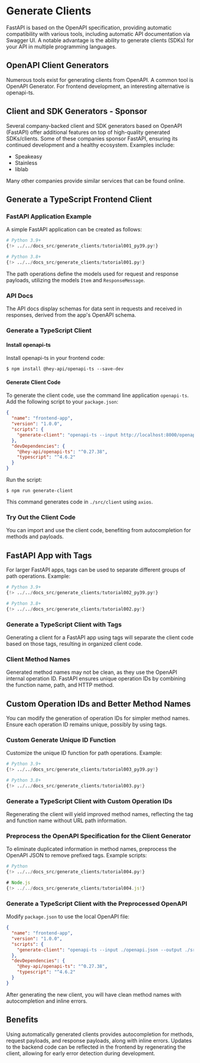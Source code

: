 # Generate Clients

FastAPI is based on the OpenAPI specification, providing automatic compatibility with various tools, including automatic API documentation via Swagger UI. A notable advantage is the ability to generate clients (SDKs) for your API in multiple programming languages.

## OpenAPI Client Generators

Numerous tools exist for generating clients from OpenAPI. A common tool is OpenAPI Generator. For frontend development, an interesting alternative is openapi-ts.

## Client and SDK Generators - Sponsor

Several company-backed client and SDK generators based on OpenAPI (FastAPI) offer additional features on top of high-quality generated SDKs/clients. Some of these companies sponsor FastAPI, ensuring its continued development and a healthy ecosystem. Examples include:

- Speakeasy
- Stainless
- liblab

Many other companies provide similar services that can be found online.

## Generate a TypeScript Frontend Client

### FastAPI Application Example

A simple FastAPI application can be created as follows:

```Python
# Python 3.9+
{!> ../../docs_src/generate_clients/tutorial001_py39.py!}
```

```Python
# Python 3.8+
{!> ../../docs_src/generate_clients/tutorial001.py!}
```

The path operations define the models used for request and response payloads, utilizing the models `Item` and `ResponseMessage`.

### API Docs

The API docs display schemas for data sent in requests and received in responses, derived from the app's OpenAPI schema.

### Generate a TypeScript Client

#### Install openapi-ts

Install openapi-ts in your frontend code:

```console
$ npm install @hey-api/openapi-ts --save-dev
```

#### Generate Client Code

To generate the client code, use the command line application `openapi-ts`. Add the following script to your `package.json`:

```JSON
{
  "name": "frontend-app",
  "version": "1.0.0",
  "scripts": {
    "generate-client": "openapi-ts --input http://localhost:8000/openapi.json --output ./src/client --client axios"
  },
  "devDependencies": {
    "@hey-api/openapi-ts": "^0.27.38",
    "typescript": "^4.6.2"
  }
}
```

Run the script:

```console
$ npm run generate-client
```

This command generates code in `./src/client` using `axios`.

### Try Out the Client Code

You can import and use the client code, benefiting from autocompletion for methods and payloads.

## FastAPI App with Tags

For larger FastAPI apps, tags can be used to separate different groups of path operations. Example:

```Python
# Python 3.9+
{!> ../../docs_src/generate_clients/tutorial002_py39.py!}
```

```Python
# Python 3.8+
{!> ../../docs_src/generate_clients/tutorial002.py!}
```

### Generate a TypeScript Client with Tags

Generating a client for a FastAPI app using tags will separate the client code based on those tags, resulting in organized client code.

### Client Method Names

Generated method names may not be clean, as they use the OpenAPI internal operation ID. FastAPI ensures unique operation IDs by combining the function name, path, and HTTP method.

## Custom Operation IDs and Better Method Names

You can modify the generation of operation IDs for simpler method names. Ensure each operation ID remains unique, possibly by using tags.

### Custom Generate Unique ID Function

Customize the unique ID function for path operations. Example:

```Python
# Python 3.9+
{!> ../../docs_src/generate_clients/tutorial003_py39.py!}
```

```Python
# Python 3.8+
{!> ../../docs_src/generate_clients/tutorial003.py!}
```

### Generate a TypeScript Client with Custom Operation IDs

Regenerating the client will yield improved method names, reflecting the tag and function name without URL path information.

### Preprocess the OpenAPI Specification for the Client Generator

To eliminate duplicated information in method names, preprocess the OpenAPI JSON to remove prefixed tags. Example scripts:

```Python
# Python
{!> ../../docs_src/generate_clients/tutorial004.py!}
```

```Javascript
# Node.js
{!> ../../docs_src/generate_clients/tutorial004.js!}
```

### Generate a TypeScript Client with the Preprocessed OpenAPI

Modify `package.json` to use the local OpenAPI file:

```JSON
{
  "name": "frontend-app",
  "version": "1.0.0",
  "scripts": {
    "generate-client": "openapi-ts --input ./openapi.json --output ./src/client --client axios"
  },
  "devDependencies": {
    "@hey-api/openapi-ts": "^0.27.38",
    "typescript": "^4.6.2"
  }
}
```

After generating the new client, you will have clean method names with autocompletion and inline errors.

## Benefits

Using automatically generated clients provides autocompletion for methods, request payloads, and response payloads, along with inline errors. Updates to the backend code can be reflected in the frontend by regenerating the client, allowing for early error detection during development.